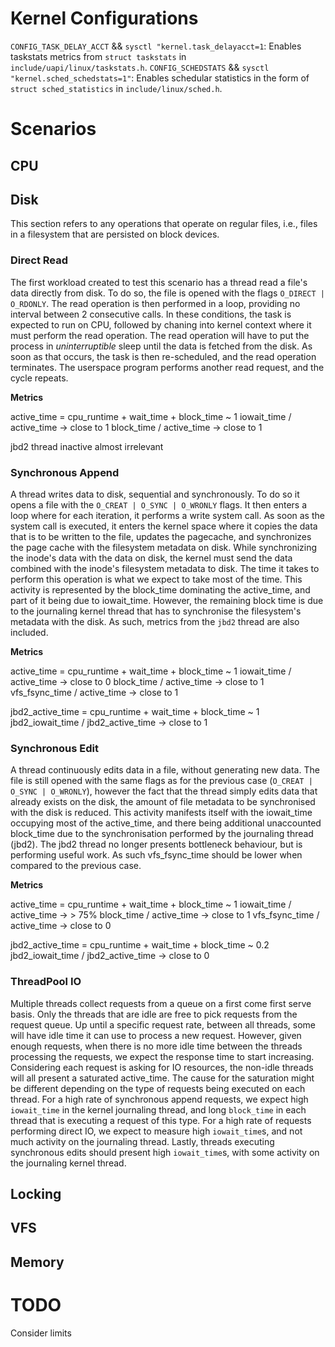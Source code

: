 # Kernel Configurations

`CONFIG_TASK_DELAY_ACCT` && `sysctl "kernel.task_delayacct=1`: Enables taskstats metrics from `struct taskstats` in `include/uapi/linux/taskstats.h`.
`CONFIG_SCHEDSTATS` && `sysctl "kernel.sched_schedstats=1"`: Enables schedular statistics in the form of `struct sched_statistics` in `include/linux/sched.h`.

# Scenarios

## CPU

## Disk

This section refers to any operations that operate on regular files, i.e.,
files in a filesystem that are persisted on block devices.

### Direct Read

The first workload created to test this scenario has a thread read a file's
data directly from disk. To do so, the file is opened with the flags 
`O_DIRECT | O_RDONLY`. The read operation is then performed in a loop,
providing no interval between 2 consecutive calls. In these conditions, the
task is expected to run on CPU, followed by chaning into kernel context where
it must perform the read operation. The read operation will have to put the
process in *uninterruptible* sleep until the data is fetched from the disk. As
soon as that occurs, the task is then re-scheduled, and the read operation
terminates. The userspace program performs another read request, and the cycle
repeats.

**Metrics**

active_time = cpu_runtime + wait_time + block_time ~ 1
iowait_time / active_time -> close to 1
block_time / active_time -> close to 1

jbd2 thread inactive almost irrelevant

### Synchronous Append

A thread writes data to disk, sequential and synchronously. To do so it opens a
file with the `O_CREAT | O_SYNC | O_WRONLY` flags. It then enters a loop where
for each iteration, it performs a write system call. As soon as the system call
is executed, it enters the kernel space where it copies the data that is to be
written to the file, updates the pagecache, and synchronizes the page cache
with the filesystem metadata on disk. While synchronizing the inode's data with
the data on disk, the kernel must send the data combined with the inode's
filesystem metadata to disk. The time it takes to perform this operation is
what we expect to take most of the time. This activity is represented by the
block_time dominating the active_time, and part of it being due to iowait_time.
However, the remaining block time is due to the journaling kernel thread that
has to synchronise the filesystem's metadata with the disk. As such, metrics
from the `jbd2` thread are also included. 

**Metrics** 

active_time = cpu_runtime + wait_time + block_time ~ 1
iowait_time / active_time -> close to 0
block_time / active_time -> close to 1
vfs_fsync_time / active_time -> close to 1

jbd2_active_time = cpu_runtime + wait_time + block_time ~ 1 
jbd2_iowait_time / jbd2_active_time -> close to 1

### Synchronous Edit

A thread continuously edits data in a file, without generating new data. The
file is still opened with the same flags as for the previous case 
(`O_CREAT | O_SYNC | O_WRONLY`), however the fact that the thread simply edits
data that already exists on the disk, the amount of file metadata to be
synchronised with the disk is reduced. This activity manifests itself with the
iowait_time occupying most of the active_time, and there being additional
unaccounted block_time due to the synchronisation performed by the journaling
thread (jbd2). The jbd2 thread no longer presents bottleneck behaviour, but is
performing useful work. As such vfs_fsync_time should be lower when compared to
the previous case. 

**Metrics**

active_time = cpu_runtime + wait_time + block_time ~ 1
iowait_time / active_time -> > 75%
block_time / active_time -> close to 1
vfs_fsync_time / active_time -> close to 0

jbd2_active_time = cpu_runtime + wait_time + block_time ~ 0.2 
jbd2_iowait_time / jbd2_active_time -> close to 0

### ThreadPool IO

Multiple threads collect requests from a queue on a first come first serve
basis. Only the threads that are idle are free to pick requests from the
request queue. Up until a specific request rate, between all threads, some will
have idle time it can use to process a new request. However, given enough
requests, when there is no more idle time between the threads processing the
requests, we expect the response time to start increasing. Considering each
request is asking for IO resources, the non-idle threads will all present a
saturated active_time. The cause for the saturation might be different
depending on the type of requests being executed on each thread. For a high
rate of synchronous append requests, we expect high `iowait_time` in the kernel
journaling thread, and long `block_time` in each thread that is executing a
request of this type. For a high rate of requests performing direct IO, we expect to
measure high `iowait_time`s, and not much activity on the journaling thread.
Lastly, threads executing synchronous edits should present high `iowait_time`s,
with some activity on the journaling kernel thread.

## Locking

## VFS

## Memory

# TODO

Consider limits

